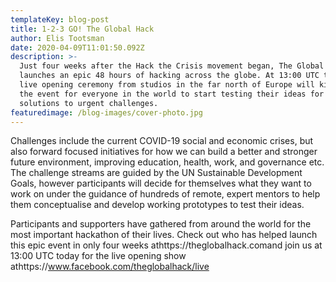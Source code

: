 ```yaml
---
templateKey: blog-post
title: 1-2-3 GO! The Global Hack
author: Elis Tootsman
date: 2020-04-09T11:01:50.092Z
description: >-
  Just four weeks after the Hack the Crisis movement began, The Global Hack
  launches an epic 48 hours of hacking across the globe. At 13:00 UTC today, the
  live opening ceremony from studios in the far north of Europe will kick-off
  the event for everyone in the world to start testing their ideas for immediate
  solutions to urgent challenges.
featuredimage: /blog-images/cover-photo.jpg
---
```

Challenges include the current COVID-19 social and economic crises, but also forward focused initiatives for how we can build a better and stronger future environment, improving education, health, work, and governance etc. The challenge streams are guided by the UN Sustainable Development Goals, however participants will decide for themselves what they want to work on under the guidance of hundreds of remote, expert mentors to help them conceptualise and develop working prototypes to test their ideas.

Participants and supporters have gathered from around the world for the most important hackathon of their lives. Check out who has helped launch this epic event in only four weeks athttps://theglobalhack.comand join us at 13:00 UTC today for the live opening show athttps://www.facebook.com/theglobalhack/live